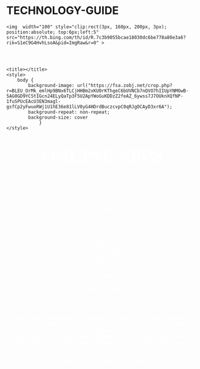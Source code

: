 # TECHNOLOGY-GUIDE
<html>

<head>
    


    
    <img  width="100" style="clip:rect(3px, 160px, 200px, 3px); position:absolute; top:6px;left:5" src="https://th.bing.com/th/id/R.7c3b9055bcae18030dc6be778a80e3a6?rik=S1eC9G4HvhLsoA&pid=ImgRaw&r=0" >
    
    
    
    
    <title></title>
	<style>
		body {
			background-image: url("https://fsa.zobj.net/crop.php?r=BLEU_OrMk_emlHp9BNx6TLCjHHBm2xKU0rKThgeC6bUVNCb7nQVO7hIIUpYNMOwB-5AG0GD9YCStIGcn24ELyQaTp3F5U2ApYWoGuKDDzZ2feAZ_6ywss7J7OUknXQfNP-1fuSPUcEAcU3EN3magl-gsfCp2yFwuoRWj1U1hE36e81lLV0yG4HDrdBuczcvpC0qRJgOCAyD3xr6A");
			background-repeat: non-repeat;
			background-size: cover
                }
	</style>
                
<p><font size='10'face='Comic Sans MS'color='white'>
<h1 style="text-align:center">ONLINE APPS</h1>
        <p><font size='5'face='Comic Sans MS'color='white'>
            
<h2 style="text-align:center"> APPS</h2>
            <p><font size='3'face='Candara'color='white'>
<H3 style="text-align:center">     1. TIK TOK 
    <br> 2. YOUTUBE 
    <br> 3. INSTERGRAM
    <br> 4. WHAT'S APP
    <br> 5. VIBER 
    <br> 6. TELEGRAM
    <br> 7. ONLINE GAMES
    <br> 8. SECRET PHOTO
    
                <br> 9. GOOGLE
                <br> 10. VENGA </H3>
                

                

                
    
<body>
    
     <div id="passwordForm" Submit style="text-align:center">
    <h1  style="text-align:center">Enter the Password to Access the Page</h1>
    <input color = 'light blue' Submit style="text-align:center" type="password" id="passwordInput" placeholder="Password" style="text-align:center">
    <button onclick="checkPassword() "style="text-align:center">Submit</button>
</div>

<div id="content" style="display: none;">
    <h1 style="text-align:center">Welcome to the Protected Page!</h1>
  

    
<BR>
    <p><font size='5'face='Comic Sans MS'color='white'>
    <p style="text-align:center"> LINK FOR APPS</p>
    <BR>
<a href="https://www.tiktok.com/"><p style="text-align:center"><font size='6'face='Forte'color='black'> * TIK TOK</a>

<BR>
    <a href="https://www.youtube.com"><p style="text-align:center"><font size='6'face='Forte'color='red'> * YOUTUBE</a>
<BR>
        <a href="https://www.instagram.com/"><p style="text-align:center"><font size='6'face='Forte'color='purple'> * INSTERGRAM</a>
<BR>
            <a href="https://web.whatsapp.com/"><p style="text-align:center"><font size='6'face='Forte'color='green'> * WHAT'S APP</a>
<BR>
                <a href="https://account.viber.com/en/login/"><p style="text-align:center"><font size='6'face='Forte'color='blue'> * VIBER</a>
                    <BR>

                  <a href="https://web.telegram.org/"><p style="text-align:center"><font size='6'face='Forte'color='white'> * TELEGRAM</a>
                        <BR>
                        <a href="https://studio.code.org/projects/spritelab/VcFSwW66w0Znb4Fddb6jpo1jH_MFbv84MuGHjQFvkco"><p style="text-align:center"><font size='6'face='Forte'color='pink'> * ONLINE GAMES</a>
<BR>
    <a href="https://WWW.google.com"><p style="text-align:center"><font size='6'face='Forte' color='white'> * GOOGLE </a>
<BR>


       <a href="https://drive.google.com/drive/folders/1WYR_K7og_xgdc4KLJTlnWyWem7E1673Y?usp=drive_link"><p style="text-align:center"><font size='6'face='Forte'color='white'> * SECRET PHOTO</a>  
           
            <a href=""><p style="text-align:center"><font size='6'face='Forte'color='white'> * VENGA</a>  
           
           
           
           
           
           
           
           
           
           
           
           
           
           
           
           
           
           
           

           </div>

<script>
    function checkPassword() {
        var password = document.getElementById("passwordInput").value;
        // Replace 'your_password' with the actual password you want to use
        if (password === "112233") {
            document.getElementById("passwordForm").style.display = "none";
            document.getElementById("content").style.display = "block";
        } else {
            alert("Incorrect password. Please try again.");
            document.getElementById("passwordInput").value = "";
        }
    }
</script>
    
</body>

</html>
